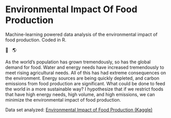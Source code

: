 # Environmental Impact Of Food Production
Machine-learning powered data analysis of the environmental impact of food production. Coded in R. 

🍉&nbsp;&nbsp;&nbsp;🌎

As the world’s population has grown tremendously, so has the global demand for food. Water and energy needs have increased tremendously to meet rising agricultural needs. All of this has had extreme consequences on the environment. Energy sources are being quickly depleted, and carbon emissions from food production are significant. What could be done to feed the world in a more sustainable way? I hypothesize that if we restrict foods that have high energy needs, high volume, and high emissions, we can minimize the environmental impact of food production. 

Data set analyzed: [Environmental Impact of Food Production (Kaggle)](https://www.kaggle.com/selfvivek/environment-impact-of-food-production)
